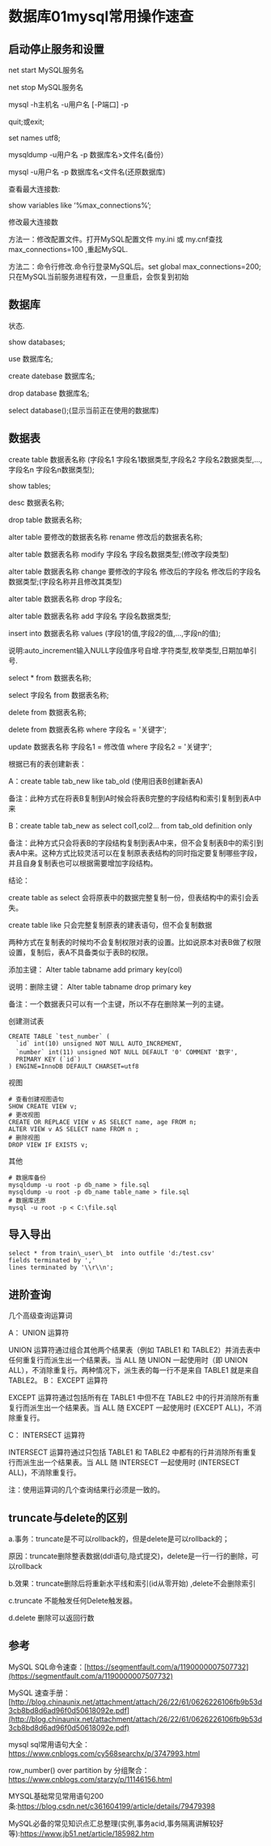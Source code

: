 # 数据库01mysql常用操作速查
## 启动停止服务和设置
net start MySQL服务名

net stop MySQL服务名


mysql -h主机名 -u用户名 \[-P端口\] -p

quit;或exit;


set names utf8;

mysqldump -u用户名 -p 数据库名>文件名(备份）

mysql -u用户名 -p 数据库名<文件名(还原数据库)


查看最大连接数:

show variables like ‘%max_connections%’;

修改最大连接数

方法一：修改配置文件。打开MySQL配置文件 my.ini 或 my.cnf查找 max_connections=100 ,重起MySQL.

方法二：命令行修改.命令行登录MySQL后。set global max_connections=200;只在MySQL当前服务进程有效，一旦重启，会恢复到初始
## 数据库
状态.

show databases;


use 数据库名;

create datebase 数据库名;

drop database 数据库名;


select database();(显示当前正在使用的数据库)

## 数据表
create table 数据表名称 (字段名1 字段名1数据类型,字段名2 字段名2数据类型,...,字段名n 字段名n数据类型);

show tables;

desc 数据表名称;

drop table 数据表名称;


alter table 要修改的数据表名称 rename 修改后的数据表名称;

alter table 数据表名称 modify 字段名 字段名数据类型;(修改字段类型)

alter table 数据表名称 change 要修改的字段名 修改后的字段名 修改后的字段名数据类型;(字段名称并且修改其类型)

alter table 数据表名称 drop 字段名;

alter table 数据表名称 add 字段名 字段名数据类型;


insert into 数据表名称 values (字段1的值,字段2的值,...,字段n的值);

说明:auto_increment输入NULL字段值序号自增.字符类型,枚举类型,日期加单引号.


select * from 数据表名称;

select 字段名 from 数据表名称;


delete from 数据表名称;

delete from 数据表名称 where 字段名 = '关键字';


update 数据表名称 字段名1 = 修改值 where 字段名2 = '关键字';


根据已有的表创建新表：

A：create table tab_new like tab_old (使用旧表B创建新表A)

 备注：此种方式在将表B复制到A时候会将表B完整的字段结构和索引复制到表A中来

B：create table tab_new as select col1,col2… from tab_old definition only

 备注：此种方式只会将表B的字段结构复制到表A中来，但不会复制表B中的索引到表A中来。这种方式比较灵活可以在复制原表表结构的同时指定要复制哪些字段，并且自身复制表也可以根据需要增加字段结构。

结论：

create table as select 会将原表中的数据完整复制一份，但表结构中的索引会丢失。

create table like 只会完整复制原表的建表语句，但不会复制数据

两种方式在复制表的时候均不会复制权限对表的设置。比如说原本对表B做了权限设置，复制后，表A不具备类似于表B的权限。


添加主键： Alter table tabname add primary key(col)

说明：删除主键： Alter table tabname drop primary key

备注：一个数据表只可以有一个主键，所以不存在删除某一列的主键。


创建测试表

```
CREATE TABLE `test_number` (
  `id` int(10) unsigned NOT NULL AUTO_INCREMENT,
  `number` int(11) unsigned NOT NULL DEFAULT '0' COMMENT '数字',
  PRIMARY KEY (`id`)
) ENGINE=InnoDB DEFAULT CHARSET=utf8
```

视图

```
# 查看创建视图语句
SHOW CREATE VIEW v;
# 更改视图
CREATE OR REPLACE VIEW v AS SELECT name, age FROM n;
ALTER VIEW v AS SELECT name FROM n ;
# 删除视图
DROP VIEW IF EXISTS v;
```

其他

```
# 数据库备份
mysqldump -u root -p db_name > file.sql
mysqldump -u root -p db_name table_name > file.sql
# 数据库还原
mysql -u root -p < C:\file.sql
```

## 导入导出
```
select * from train\_user\_bt  into outfile 'd:/test.csv'  
fields terminated by ','  
lines terminated by '\\r\\n';  
```
## 进阶查询
几个高级查询运算词

A： UNION 运算符

UNION 运算符通过组合其他两个结果表（例如 TABLE1 和 TABLE2）并消去表中任何重复行而派生出一个结果表。当 ALL 随 UNION 一起使用时（即 UNION ALL），不消除重复行。两种情况下，派生表的每一行不是来自 TABLE1 就是来自 TABLE2。
B： EXCEPT 运算符

EXCEPT 运算符通过包括所有在 TABLE1 中但不在 TABLE2 中的行并消除所有重复行而派生出一个结果表。当 ALL 随 EXCEPT 一起使用时 (EXCEPT ALL)，不消除重复行。

C： INTERSECT 运算符

INTERSECT 运算符通过只包括 TABLE1 和 TABLE2 中都有的行并消除所有重复行而派生出一个结果表。当 ALL 随 INTERSECT 一起使用时 (INTERSECT ALL)，不消除重复行。

注：使用运算词的几个查询结果行必须是一致的。



## truncate与delete的区别
a.事务：truncate是不可以rollback的，但是delete是可以rollback的；

原因：truncate删除整表数据(ddl语句,隐式提交)，delete是一行一行的删除，可以rollback

b.效果：truncate删除后将重新水平线和索引(id从零开始) ,delete不会删除索引

c.truncate 不能触发任何Delete触发器。

d.delete 删除可以返回行数


## 参考
MySQL SQL命令速查：[https://segmentfault.com/a/1190000007507732](https://segmentfault.com/a/1190000007507732)

MySQL 速查手册：[http://blog.chinaunix.net/attachment/attach/26/22/61/0626226106fb9b53d3cb8bd8d6ad96f0d50618092e.pdf](http://blog.chinaunix.net/attachment/attach/26/22/61/0626226106fb9b53d3cb8bd8d6ad96f0d50618092e.pdf)

mysql sql常用语句大全：https://www.cnblogs.com/cy568searchx/p/3747993.html

row_number() over partition by 分组聚合：https://www.cnblogs.com/starzy/p/11146156.html

MYSQL基础常见常用语句200条:https://blog.csdn.net/c361604199/article/details/79479398

MySQL必备的常见知识点汇总整理(实例,事务acid,事务隔离讲解较好等):https://www.jb51.net/article/185982.htm


